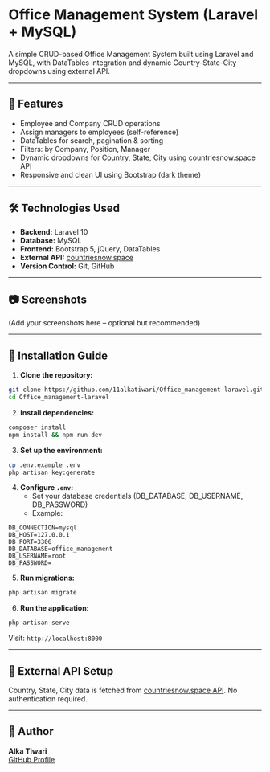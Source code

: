 # Office Management System (Laravel + MySQL)

A simple CRUD-based Office Management System built using Laravel and MySQL, with DataTables integration and dynamic Country-State-City dropdowns using external API.

---

## 🚀 Features

- Employee and Company CRUD operations
- Assign managers to employees (self-reference)
- DataTables for search, pagination & sorting
- Filters: by Company, Position, Manager
- Dynamic dropdowns for Country, State, City using countriesnow.space API
- Responsive and clean UI using Bootstrap (dark theme)

---

## 🛠️ Technologies Used

- **Backend:** Laravel 10
- **Database:** MySQL
- **Frontend:** Bootstrap 5, jQuery, DataTables
- **External API:** [countriesnow.space](https://countriesnow.space)
- **Version Control:** Git, GitHub

---

## 📷 Screenshots

(Add your screenshots here – optional but recommended)

---

## 📁 Installation Guide

1. **Clone the repository:**

```bash
git clone https://github.com/11alkatiwari/Office_management-laravel.git
cd Office_management-laravel
```

2. **Install dependencies:**

```bash
composer install
npm install && npm run dev
```

3. **Set up the environment:**

```bash
cp .env.example .env
php artisan key:generate
```

4. **Configure `.env`:**  
   - Set your database credentials (DB_DATABASE, DB_USERNAME, DB_PASSWORD)
   - Example:

```env
DB_CONNECTION=mysql
DB_HOST=127.0.0.1
DB_PORT=3306
DB_DATABASE=office_management
DB_USERNAME=root
DB_PASSWORD=
```

5. **Run migrations:**

```bash
php artisan migrate
```

6. **Run the application:**

```bash
php artisan serve
```

Visit: `http://localhost:8000`

---

## 🔗 External API Setup

Country, State, City data is fetched from [countriesnow.space API](https://countriesnow.space). No authentication required.

---

## 🙋 Author

**Alka Tiwari**  
[GitHub Profile](https://github.com/11alkatiwari)
